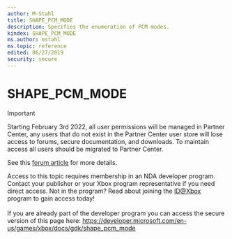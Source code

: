 ```yaml
---
author: M-Stahl
title: SHAPE_PCM_MODE
description: Specifies the enumeration of PCM modes.
kindex: SHAPE_PCM_MODE
ms.author: mstahl
ms.topic: reference
edited: 06/27/2019
security: secure
---
```


# SHAPE_PCM_MODE
> [!IMPORTANT]
> Starting February 3rd 2022, all user permissions will be managed in Partner Center, any users that do not exist in the Partner Center user store will lose access to forums, secure documentation, and downloads. To maintain access all users should be migrated to Partner Center. <p></p>See this <a href="https://forums.xboxlive.com/articles/132187/breaking-change-user-access-for-forums-secure-docu.html">forum article</a> for more details.  

 Access to this topic requires membership in an NDA developer program. Contact your publisher or your Xbox program representative if you need direct access. Not in the program? Read about joining the <a href="https://www.xbox.com/Developers/id">ID@Xbox</a> program to gain access today!  <br/><br/>If you are already part of the developer program you can access the secure version of this page here: <a target="_blank" href="https://developer.microsoft.com/en-us/games/xbox/docs/gdk/shape_pcm_mode">https://developer.microsoft.com/en-us/games/xbox/docs/gdk/shape_pcm_mode</a>